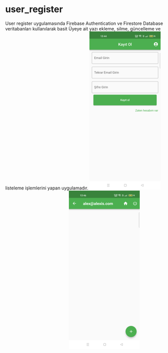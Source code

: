 # user_register

User register  uygulamasında Firebase Authentication ve Firestore Database veritabanları kullanılarak  basit Üyeye ait yazı ekleme, silme, güncelleme ve listeleme işlemlerini yapan uygulamadır.
<row>
<img src="https://github.com/mhmmdhankcmz/user_register/blob/master/user%20register/1.png?raw=true" with="200" height="500"/>
  &nbsp;&nbsp;&nbsp;&nbsp;&nbsp;&nbsp;&nbsp;&nbsp;&nbsp;&nbsp;&nbsp;&nbsp;&nbsp;&nbsp;&nbsp;&nbsp;&nbsp;&nbsp;&nbsp;&nbsp;&nbsp;&nbsp;&nbsp;&nbsp;&nbsp;&nbsp;&nbsp;&nbsp;&nbsp;&nbsp;&nbsp;&nbsp;&nbsp;&nbsp;&nbsp;&nbsp;&nbsp;&nbsp;&nbsp;&nbsp;&nbsp;&nbsp;&nbsp;&nbsp;&nbsp;&nbsp;&nbsp;&nbsp;&nbsp;&nbsp;
<img src="https://github.com/mhmmdhankcmz/user_register/blob/master/user%20register/2.png?raw=true" with="200" height="500"/>
</row>



